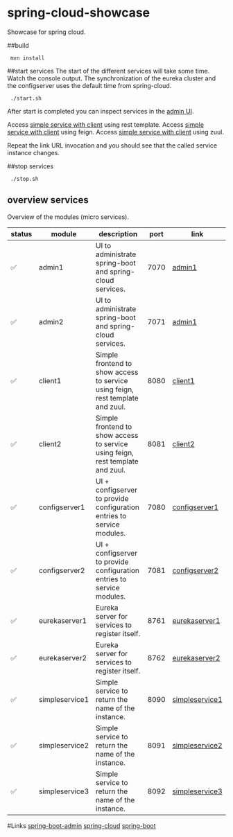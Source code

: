 # spring-cloud-showcase
Showcase for spring cloud.

##build
```
 mvn install
```
##start services
The start of the different services will take some time. Watch the console output. The synchronization of the eureka cluster and the configserver uses the default time from spring-cloud.

```
 ./start.sh
```
After start is completed you can inspect services in the [admin UI](http://localhost:7070/#/overview).

Access [simple service with client](http://localhost:8081/rt) using rest template.
Access [simple service with client](http://localhost:8081/feign) using feign.
Access [simple service with client](http://localhost:8081/zuulsimpleservice) using zuul.

Repeat the link URL invocation and you should see that the called service instance changes.

##stop services
```
 ./stop.sh
```
## overview services

Overview of the modules (micro services).

status | module |description  |  port | link
------------- | --------------|------------- | -------------  | -------------
:white_check_mark: | admin1| UI to administrate spring-boot and spring-cloud services.  | 7070  | [admin1](http://localhost:7070)
:white_check_mark: | admin2| UI to administrate spring-boot and spring-cloud services.  | 7071  | [admin1]()
:white_check_mark: | client1| Simple frontend to show access to service using feign, rest template and zuul.   | 8080  | [client1]()
:white_check_mark: | client2| Simple frontend to show access to service using feign, rest template and zuul.   | 8081  | [client2]()
:white_check_mark: | configserver1| UI + configserver to provide configuration entries to service modules.   | 7080  | [configserver1]()
:white_check_mark: | configserver2| UI + configserver to provide configuration entries to service modules.  | 7081  | [configserver2]()
:white_check_mark: | eurekaserver1| Eureka server for services to register itself. | 8761  | [eurekaserver1]()
:white_check_mark: | eurekaserver2| Eureka server for services to register itself.   | 8762  | [eurekaserver2]()
:white_check_mark: | simpleservice1| Simple service to return the name of the instance.   | 8090  | [simpleservice1]()
:white_check_mark: | simpleservice2| Simple service to return the name of the instance.   | 8091  | [simpleservice2]()
:white_check_mark: | simpleservice3| Simple service to return the name of the instance.   | 8092  | [simpleservice3]()

#Links
[spring-boot-admin](https://github.com/codecentric/spring-boot-admin)
[spring-cloud](https://github.com/spring-projects/spring-cloud)
[spring-boot](https://github.com/spring-projects/spring-boot)